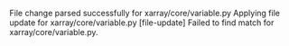 File change parsed successfully for xarray/core/variable.py
Applying file update for xarray/core/variable.py
[file-update] Failed to find match for xarray/core/variable.py.

